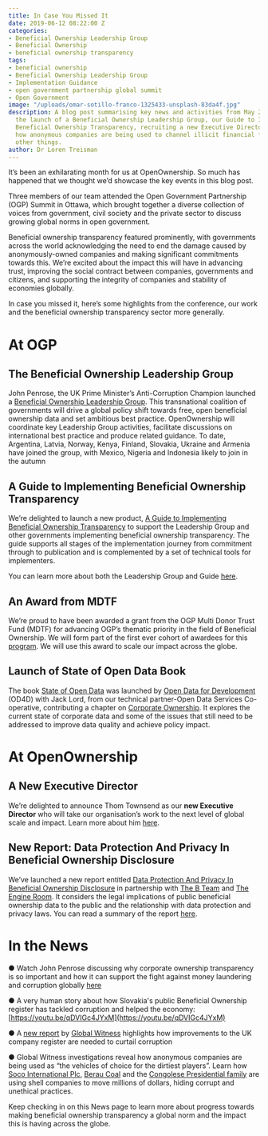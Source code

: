 ```yaml
---
title: In Case You Missed It
date: 2019-06-12 08:22:00 Z
categories:
- Beneficial Ownership Leadership Group
- Beneficial Ownership
- beneficial ownership transparency
tags:
- beneficial ownership
- Beneficial Ownership Leadership Group
- Implementation Guidance
- open government partnership global summit
- Open Government
image: "/uploads/omar-sotillo-franco-1325433-unsplash-83da4f.jpg"
description: A blog post summarising key news and activities from May 2019 including
  the launch of a Beneficial Ownership Leadership Group, our Guide to Implementing
  Beneficial Ownership Transparency, recruiting a new Executive Director and showcasing
  how anonymous companies are being used to channel illicit financial flows, among
  other things.
author: Dr Loren Treisman
---
```


It’s been an exhilarating month for us at OpenOwnership. So much has happened that we thought we’d showcase the key events in this blog post.

Three members of our team attended the Open Government Partnership (OGP) Summit in Ottawa, which brought together a diverse collection of voices from government, civil society and the private sector to discuss growing global norms in open government.

Beneficial ownership transparency featured prominently, with governments across the world acknowledging the need to end the damage caused by anonymously-owned companies and making significant commitments towards this. We’re excited about the impact this will have in advancing trust, improving the social contract between companies, governments and citizens, and supporting the integrity of companies and stability of economies globally.

In case you missed it, here’s some highlights from the conference, our work and the beneficial ownership transparency sector more generally.

# **At OGP**

## The Beneficial Ownership Leadership Group

John Penrose, the UK Prime Minister’s Anti-Corruption Champion launched a [Beneficial Ownership Leadership Group](https://www.openownership.org/news/new-at-the-ogp-summit-openownership-and-uk-government-launch-a-major-collective-action-platform-and-we-scale-up-our-help-for-implementers/). This transnational coalition of governments will drive a global policy shift towards free, open beneficial ownership data and set ambitious best practice. OpenOwnership will coordinate key Leadership Group activities, facilitate discussions on international best practice and produce related guidance. To date, Argentina, Latvia, Norway, Kenya, Finland, Slovakia, Ukraine and Armenia have joined the group, with Mexico, Nigeria and Indonesia likely to join in the autumn

## A Guide to Implementing Beneficial Ownership Transparency

We’re delighted to launch a new product, [A Guide to Implementing Beneficial Ownership Transparency](https://www.openownership.org/guide/) to support the Leadership Group and other governments implementing beneficial ownership transparency. The guide supports all stages of the implementation journey from commitment through to publication and is complemented by a set of technical tools for implementers.

You can learn more about both the Leadership Group and Guide [here](https://www.openownership.org/news/new-at-the-ogp-summit-openownership-and-uk-government-launch-a-major-collective-action-platform-and-we-scale-up-our-help-for-implementers/).

## An Award from MDTF

We’re proud to have been awarded a grant from the OGP Multi Donor Trust Fund (MDTF) for advancing OGP’s thematic priority in the field of Beneficial Ownership. We will form part of the first ever cohort of awardees for this [program](https://www.opengovpartnership.org/stories/stronger-open-government-advancing-ogps-thematic-priorities/). We will use this award to scale our impact across the globe.

## Launch of State of Open Data Book

The book [State of Open Data](https://www.stateofopendata.od4d.net/) was launched by [Open Data for Development](https://www.od4d.net/) (OD4D) with Jack Lord, from our technical partner-Open Data Services Co-operative, contributing a chapter on [Corporate Ownership](https://www.stateofopendata.od4d.net/chapters/sectors/corporate-ownership.html). It explores the current state of corporate data and some of the issues that still need to be addressed to improve data quality and achieve policy impact.

# **At OpenOwnership**

## A New Executive Director

We’re delighted to announce Thom Townsend as our **new Executive Director** who will take our organisation’s work to the next level of global scale and impact. Learn more about him [here](https://www.openownership.org/news/new-executive-director/).

## New Report: Data Protection And Privacy In Beneficial Ownership Disclosure

We’ve launched a new report entitled [Data Protection And Privacy In Beneficial Ownership Disclosure](https://www.openownership.org/uploads/oo-data-protection-and-privacy-188205.pdf) in partnership with [The B Team](http://www.bteam.org/) and [The Engine Room](https://www.theengineroom.org/). It considers the legal implications of public beneficial ownership data to the public and the relationship with data protection and privacy laws. You can read a summary of the report [here](https://www.openownership.org/uploads/privacy-report-summary.pdf).

# **In the News**

● Watch John Penrose discussing why corporate ownership transparency is so important and how it can support the fight against money laundering and corruption globally [here](https://globalnews.ca/video/5340783/no-general-election-before-brexit-achieved-u-k-minister-of-state)

● A very human story about how Slovakia's public Beneficial Ownership register has tackled corruption and helped the economy: [https://youtu.be/qDVIGc4JYxM](https://youtu.be/qDVIGc4JYxM)

● A [new report](https://www.globalwitness.org/en/campaigns/corruption-and-money-laundering/anonymous-company-owners/getting-uks-house-order/) by [Global Witness](https://www.globalwitness.org/en-gb/) highlights how improvements to the UK company register are needed to curtail corruption

● Global Witness investigations reveal how anonymous companies are being used as “the vehicles of choice for the dirtiest players”. Learn how [Soco International Plc](https://www.globalwitness.org/en-gb/campaigns/oil-gas-and-mining/a-dud-deal/), [Berau Coal](https://www.globalwitness.org/en-gb/campaigns/oil-gas-and-mining/sandiaga-uno-and-offshore-dealings-berau-coal/) and the [Congolese Presidential family](https://www.globalwitness.org/en-gb/campaigns/corruption-and-money-laundering/trumps-luxury-condo-a-congolese-state-affair/) are using shell companies to move millions of dollars, hiding corrupt and unethical practices.

Keep checking in on this News page to learn more about progress towards making beneficial ownership transparency a global norm and the impact this is having across the globe.